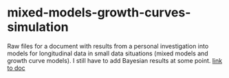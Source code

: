 # mixed-models-growth-curves-simulation

Raw files for a document with results from a personal investigation into models for longitudinal data in small data situations (mixed models and growth curve models).  I still have to add Bayesian results at some point. [link to doc](http://m-clark.github.io/docs/mixedModels/growth_vs_mixed_sim.html)
